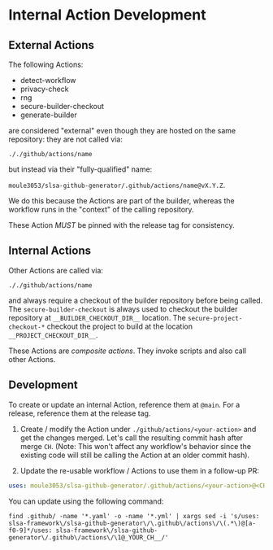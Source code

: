 # Internal Action Development

## External Actions

The following Actions:

- detect-workflow
- privacy-check
- rng
- secure-builder-checkout
- generate-builder

are considered "external" even though they are hosted on the same repository: they are not called via:

`././github/actions/name`

but instead via their "fully-qualified" name:

`moule3053/slsa-github-generator/.github/actions/name@vX.Y.Z`.

We do this because the Actions are part of the builder, whereas the workflow runs in the "context" of the calling repository.

These Action _MUST_ be pinned with the release tag for consistency.

## Internal Actions

Other Actions are called via:

`././github/actions/name`

and always require a checkout of the builder repository before being called.
The `secure-builder-checkout` is always used to checkout the builder repository
at `__BUILDER_CHECKOUT_DIR__` location. The `secure-project-checkout-*` checkout
the project to build at the location `__PROJECT_CHECKOUT_DIR__`.

These Actions are _composite actions_. They invoke scripts and also call other Actions.

## Development

To create or update an internal Action, reference them at `@main`. For a release, reference them at the release tag.

1. Create / modify the Action under `./github/actions/<your-action>` and get the changes merged. Let's call the resulting
   commit hash after merge `CH`. (Note: This won't affect any workflow's behavior since
   the existing code will still be calling the Action at an older commit hash).

2. Update the re-usable workflow / Actions to use them in a follow-up PR:

```yaml
uses: moule3053/slsa-github-generator/.github/actions/<your-action>@<CH>
```

You can update using the following command:

```shell
find .github/ -name '*.yaml' -o -name '*.yml' | xargs sed -i 's/uses: slsa-framework\/slsa-github-generator\/\.github\/actions\/\(.*\)@[a-f0-9]*/uses: slsa-framework\/slsa-github-generator\/.github\/actions\/\1@_YOUR_CH__/'
```
